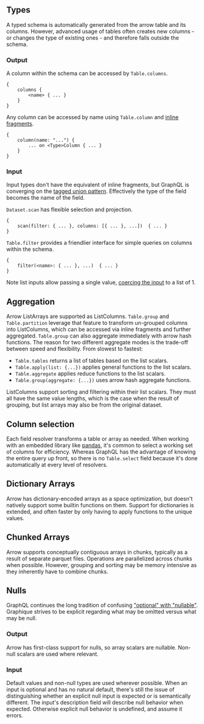 ## Types
A typed schema is automatically generated from the arrow table and its columns. However, advanced usage of tables often creates new columns - or changes the type of existing ones - and therefore falls outside the schema.

### Output
A column within the schema can be accessed by `Table.columns`.
```
{
    columns {
        <name> { ... }
    }
}
```

Any column can be accessed by name using `Table.column` and [inline fragments](https://graphql.org/learn/queries/#inline-fragments).
```
{
    column(name: "...") {
        ... on <Type>Column { ... }
    }
}
```

### Input
Input types don't have the equivalent of inline fragments, but GraphQL is converging on the [tagged union pattern](https://github.com/graphql/graphql-spec/pull/825). Effectively the type of the field becomes the name of the field.

`Dataset.scan` has flexible selection and projection.
```
{
    scan(filter: { ... }, columns: [{ ... }, ...])  { ... }
}
```

`Table.filter` provides a friendlier interface for simple queries on columns within the schema.
```
{
    filter(<name>: { ... }, ...)  { ... }
}
```

Note list inputs allow passing a single value, [coercing the input](https://spec.graphql.org/October2021/#sec-List.Input-Coercion) to a list of 1.

## Aggregation
Arrow ListArrays are supported as ListColumns. `Table.group` and `Table.partition` leverage that feature to transform un-grouped columns into ListColumns, which can be accessed via inline fragments and further aggregated. `Table.group` can also aggregate immediately with arrow hash functions. The reason for two different aggregate modes is the trade-off between speed and flexibility. From slowest to fastest:

* `Table.tables` returns a list of tables based on the list scalars.
* `Table.apply(list: {...})` applies general functions to the list scalars.
* `Table.aggregate` applies reduce functions to the list scalars.
* `Table.group(aggregate: {...})` uses arrow hash aggregate functions.

ListColumns support sorting and filtering within their list scalars. They must all have the same value lengths, which is the case when the result of grouping, but list arrays may also be from the original dataset.

## Column selection
Each field resolver transforms a table or array as needed. When working with an embedded library like [pandas](https://pandas.pydata.org), it's common to select a working set of columns for efficiency. Whereas GraphQL has the advantage of knowing the entire query up front, so there is no `Table.select` field because it's done automatically at every level of resolvers.

## Dictionary Arrays
Arrow has dictionary-encoded arrays as a space optimization, but doesn't natively support some builtin functions on them. Support for dictionaries is extended, and often faster by only having to apply functions to the unique values.

## Chunked Arrays
Arrow supports conceptually contiguous arrays in chunks, typically as a result of separate parquet files. Operations are parallelized across chunks when possible. However, grouping and sorting may be memory intensive as they inherently have to combine chunks.

## Nulls
GraphQL continues the long tradition of confusing ["optional" with "nullable"](https://github.com/graphql/graphql-spec/issues/872). Graphique strives to be explicit regarding what may be omitted versus what may be null.

### Output
Arrow has first-class support for nulls, so array scalars are nullable. Non-null scalars are used where relevant.

### Input
Default values and non-null types are used wherever possible. When an input is optional and has no natural default, there's still the issue of distinguishing whether an explicit null input is expected or is semantically different. The input's description field will describe null behavior when expected. Otherwise explicit null behavior is undefined, and assume it errors.
